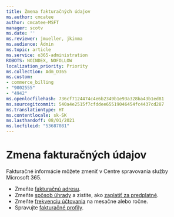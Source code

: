 ```yaml
---
title: Zmena fakturačných údajov
ms.author: cmcatee
author: cmcatee-MSFT
manager: scotv
ms.date: ''
ms.reviewer: jmueller, jkinma
ms.audience: Admin
ms.topic: article
ms.service: o365-administration
ROBOTS: NOINDEX, NOFOLLOW
localization_priority: Priority
ms.collection: Adm_O365
ms.custom:
- commerce_billing
- "9002555"
- "4942"
ms.openlocfilehash: 736cf7124474c4e6b2349b1e93a328ba43b1ed81
ms.sourcegitcommit: 540a4e2515f7cfddee65519046454fc4437cd287
ms.translationtype: HT
ms.contentlocale: sk-SK
ms.lasthandoff: 08/01/2021
ms.locfileid: "53687081"
---
```

# <a name="change-billing-information"></a>Zmena fakturačných údajov

Fakturačné informácie môžete zmeniť v Centre spravovania služby Microsoft 365. 

- Zmeňte [fakturačnú adresu](/microsoft-365/commerce/billing-and-payments/change-your-billing-addresses).
- Zmeňte [spôsob úhrady](/microsoft-365/commerce/billing-and-payments/manage-payment-methods) a zistite, ako [zaplatiť za predplatné](/microsoft-365/commerce/billing-and-payments/pay-for-your-subscription).
- Zmeňte [frekvenciu účtovania](/microsoft-365/commerce/billing-and-payments/change-payment-frequency) na mesačne alebo ročne.
- Spravujte [fakturačné profily](/microsoft-365/commerce/billing-and-payments/manage-billing-profiles).
